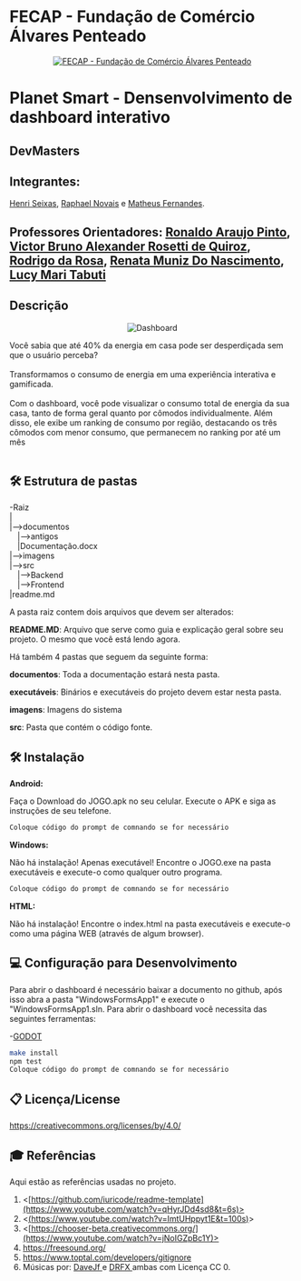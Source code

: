 # FECAP - Fundação de Comércio Álvares Penteado

<p align="center">
<a href= "https://www.fecap.br/"><img src="https://encrypted-tbn0.gstatic.com/images?q=tbn:ANd9GcRhZPrRa89Kma0ZZogxm0pi-tCn_TLKeHGVxywp-LXAFGR3B1DPouAJYHgKZGV0XTEf4AE&usqp=CAU" alt="FECAP - Fundação de Comércio Álvares Penteado" border="0"></a>
</p>

# Planet Smart - Densenvolvimento de dashboard interativo

## DevMasters

## Integrantes: 

<a href="" class="no-underline">Henri Seixas</a>, <a href="" class="no-underline">Raphael Novais</a> e <a href="" class="no-underline">Matheus Fernandes</a>.


## Professores Orientadores: <a href="https://www.linkedin.com/in/victorbarq/">Ronaldo Araujo Pinto</a>, <a href="https://www.linkedin.com/in/victorbarq/">Victor Bruno Alexander Rosetti de Quiroz</a>, <a href="https://www.linkedin.com/in/victorbarq/">Rodrigo da Rosa</a>, <a href="https://www.linkedin.com/in/victorbarq/">Renata Muniz Do Nascimento</a>, <a href="https://www.linkedin.com/in/victorbarq/">Lucy Mari Tabuti</a>

## Descrição

<p align="center">
<img src="![Imagem_Dashboard](https://github.com/user-attachments/assets/1432e229-17c2-4490-94b8-bd7c68d751d0)" alt="Dashboard" border="0">
  
</p>


Você sabia que até 40% da energia em casa pode ser desperdiçada sem que o usuário perceba?
<br><br>
Transformamos o consumo de energia em uma experiência interativa e gamificada.
<br><br>
Com o dashboard, você pode visualizar o consumo total de energia da sua casa, tanto de forma geral quanto por cômodos individualmente. Além disso, ele exibe um ranking de consumo por região, destacando os três cômodos com menor consumo, que permanecem no ranking por até um mês
<br><br>

## 🛠 Estrutura de pastas

-Raiz<br>
|<br>
|-->documentos<br>
  &emsp;|-->antigos<br>
  &emsp;|Documentação.docx<br>
|-->imagens<br>
|-->src<br>
  &emsp;|-->Backend<br>
  &emsp;|-->Frontend<br>
|readme.md<br>

A pasta raiz contem dois arquivos que devem ser alterados:

<b>README.MD</b>: Arquivo que serve como guia e explicação geral sobre seu projeto. O mesmo que você está lendo agora.

Há também 4 pastas que seguem da seguinte forma:

<b>documentos</b>: Toda a documentação estará nesta pasta.

<b>executáveis</b>: Binários e executáveis do projeto devem estar nesta pasta.

<b>imagens</b>: Imagens do sistema

<b>src</b>: Pasta que contém o código fonte.

## 🛠 Instalação

<b>Android:</b>

Faça o Download do JOGO.apk no seu celular.
Execute o APK e siga as instruções de seu telefone.

```sh
Coloque código do prompt de comnando se for necessário
```

<b>Windows:</b>

Não há instalação! Apenas executável!
Encontre o JOGO.exe na pasta executáveis e execute-o como qualquer outro programa.

```sh
Coloque código do prompt de comnando se for necessário
```

<b>HTML:</b>

Não há instalação!
Encontre o index.html na pasta executáveis e execute-o como uma página WEB (através de algum browser).

## 💻 Configuração para Desenvolvimento

Para abrir o dashboard é necessário baixar a documento no github, após isso abra a pasta "WindowsFormsApp1" e execute o "WindowsFormsApp1.sln.
Para abrir o dashboard você necessita das seguintes ferramentas:

-<a href="[https://godotengine.org/download](https://github.com/2025-1-NADS1/B-Projeto1?tab=readme-ov-file)">GODOT</a>

```sh
make install
npm test
Coloque código do prompt de comnando se for necessário
```

## 📋 Licença/License
https://creativecommons.org/licenses/by/4.0/

## 🎓 Referências

Aqui estão as referências usadas no projeto.

1. <[https://github.com/iuricode/readme-template](https://www.youtube.com/watch?v=qHyrJDd4sd8&t=6s)>
2. <[(https://www.youtube.com/watch?v=ImtUHppyt1E&t=100s)](https://www.youtube.com/watch?v=ImtUHppyt1E&t=2s)>
3. <[https://chooser-beta.creativecommons.org/](https://www.youtube.com/watch?v=jNoIGZpBc1Y)>
4. <https://freesound.org/>
5. <https://www.toptal.com/developers/gitignore>
6. Músicas por: <a href="https://freesound.org/people/DaveJf/sounds/616544/"> DaveJf </a> e <a href="https://freesound.org/people/DRFX/sounds/338986/"> DRFX </a> ambas com Licença CC 0.
